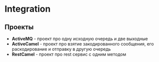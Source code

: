 # Integration

## Проекты
* __ActiveMQ__ - проект про одну исходную очередь и две выходные
* __ActiveCamel__ - проект про взятие закодированного сообщения, его раскодирование и отправку в другую очередь
* __RestCamel__ - проект про rest сервис с одним методом
